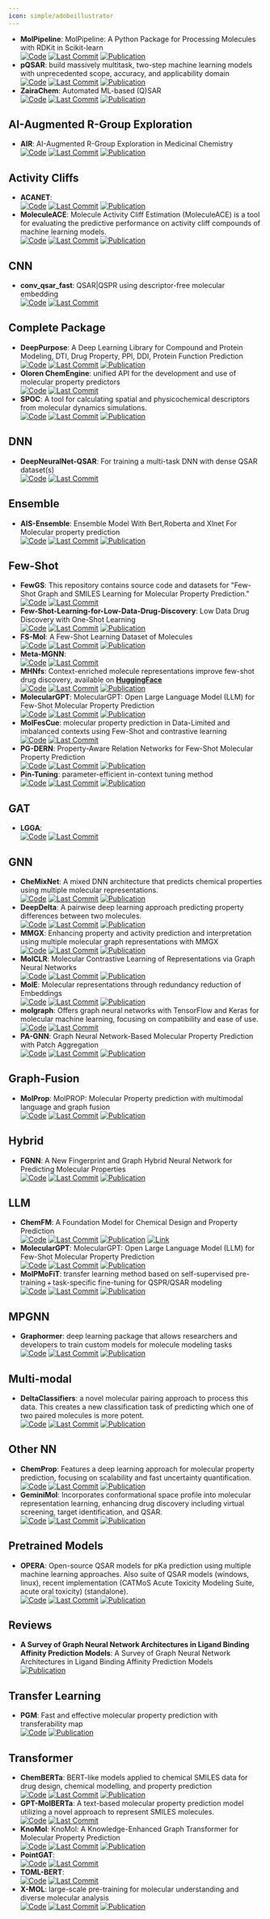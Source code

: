 ```yaml
---
icon: simple/adobeillustrator
---
```


- **MolPipeline**: MolPipeline: A Python Package for Processing Molecules with RDKit in Scikit-learn  
		[![Code](https://img.shields.io/github/stars/basf/MolPipeline?style=for-the-badge&logo=github)](https://github.com/basf/MolPipeline) [![Last Commit](https://img.shields.io/github/last-commit/basf/MolPipeline?style=for-the-badge&logo=github)](https://github.com/basf/MolPipeline) [![Publication](https://img.shields.io/badge/Publication-Citations:0-blue?style=for-the-badge&logo=bookstack)](https://doi.org/10.1021/acs.jcim.4c00863) 
- **pQSAR**: build massively multitask, two-step machine learning models with unprecedented scope, accuracy, and applicability domain  
		[![Code](https://img.shields.io/github/stars/Novartis/pQSAR?style=for-the-badge&logo=github)](https://github.com/Novartis/pQSAR) [![Last Commit](https://img.shields.io/github/last-commit/Novartis/pQSAR?style=for-the-badge&logo=github)](https://github.com/Novartis/pQSAR) [![Publication](https://img.shields.io/badge/Publication-Citations:14-blue?style=for-the-badge&logo=bookstack)](https://doi.org/10.1021/acs.jcim.0c01342) 
- **ZairaChem**: Automated ML-based (Q)SAR  
		[![Code](https://img.shields.io/github/stars/ersilia-os/zaira-chem?style=for-the-badge&logo=github)](https://github.com/ersilia-os/zaira-chem) [![Last Commit](https://img.shields.io/github/last-commit/ersilia-os/zaira-chem?style=for-the-badge&logo=github)](https://github.com/ersilia-os/zaira-chem) [![Publication](https://img.shields.io/badge/Publication-Citations:31-blue?style=for-the-badge&logo=bookstack)](https://doi.org/10.1038/s41467-023-41512-2) 

## **AI-Augmented R-Group Exploration**
- **AIR**: AI-Augmented R-Group Exploration in Medicinal Chemistry  
		[![Code](https://img.shields.io/github/stars/WIMNZhao/AIR?style=for-the-badge&logo=github)](https://github.com/WIMNZhao/AIR/tree/main) [![Last Commit](https://img.shields.io/github/last-commit/WIMNZhao/AIR?style=for-the-badge&logo=github)](https://github.com/WIMNZhao/AIR/tree/main) [![Publication](https://img.shields.io/badge/Publication-Citations:0-blue?style=for-the-badge&logo=bookstack)](https://doi.org/10.1101/2024.09.23.614417) 

## **Activity Cliffs**
- **ACANET**:   
		[![Code](https://img.shields.io/github/stars/shenwanxiang/ACANet?style=for-the-badge&logo=github)](https://github.com/shenwanxiang/ACANet) [![Last Commit](https://img.shields.io/github/last-commit/shenwanxiang/ACANet?style=for-the-badge&logo=github)](https://github.com/shenwanxiang/ACANet) [![Publication](https://img.shields.io/badge/Publication-Citations:0-blue?style=for-the-badge&logo=bookstack)](https://doi.org/10.21203/rs.3.rs-2988283%2F) 
- **MoleculeACE**: Molecule Activity Cliff Estimation (MoleculeACE) is a tool for evaluating the predictive performance on activity cliff compounds of machine learning models.  
		[![Code](https://img.shields.io/github/stars/molML/MoleculeACE?style=for-the-badge&logo=github)](https://github.com/molML/MoleculeACE) [![Last Commit](https://img.shields.io/github/last-commit/molML/MoleculeACE?style=for-the-badge&logo=github)](https://github.com/molML/MoleculeACE) [![Publication](https://img.shields.io/badge/Publication-Citations:83-blue?style=for-the-badge&logo=bookstack)](https://doi.org/10.1021/acs.jcim.2c01073) 

## **CNN**
- **conv_qsar_fast**: QSAR|QSPR using descriptor-free molecular embedding  
		[![Code](https://img.shields.io/github/stars/connorcoley/conv_qsar_fast?style=for-the-badge&logo=github)](https://github.com/connorcoley/conv_qsar_fast) [![Last Commit](https://img.shields.io/github/last-commit/connorcoley/conv_qsar_fast?style=for-the-badge&logo=github)](https://github.com/connorcoley/conv_qsar_fast) 

## **Complete Package**
- **DeepPurpose**: A Deep Learning Library for Compound and Protein Modeling, DTI, Drug Property, PPI, DDI, Protein Function Prediction  
		[![Code](https://img.shields.io/github/stars/kexinhuang12345/DeepPurpose?style=for-the-badge&logo=github)](https://github.com/kexinhuang12345/DeepPurpose) [![Last Commit](https://img.shields.io/github/last-commit/kexinhuang12345/DeepPurpose?style=for-the-badge&logo=github)](https://github.com/kexinhuang12345/DeepPurpose) [![Publication](https://img.shields.io/badge/Publication-Citations:209-blue?style=for-the-badge&logo=bookstack)](https://doi.org/10.1093/bioinformatics/btaa1005) 
- **Oloren ChemEngine**: unified API for the development and use of molecular property predictors  
		[![Code](https://img.shields.io/github/stars/Oloren-AI/olorenchemengine?style=for-the-badge&logo=github)](https://github.com/Oloren-AI/olorenchemengine/tree/master) [![Last Commit](https://img.shields.io/github/last-commit/Oloren-AI/olorenchemengine?style=for-the-badge&logo=github)](https://github.com/Oloren-AI/olorenchemengine/tree/master) 
- **SPOC**: A tool for calculating spatial and physicochemical descriptors from molecular dynamics simulations.  
		[![Code](https://img.shields.io/github/stars/WhitestoneYang/spoc?style=for-the-badge&logo=github)](https://github.com/WhitestoneYang/spoc) [![Last Commit](https://img.shields.io/github/last-commit/WhitestoneYang/spoc?style=for-the-badge&logo=github)](https://github.com/WhitestoneYang/spoc) [![Publication](https://img.shields.io/badge/Publication-Citations:16-blue?style=for-the-badge&logo=bookstack)](https://doi.org/10.1002/cphc.202200255) 

## **DNN**
- **DeepNeuralNet-QSAR**: For training a multi-task DNN with dense QSAR dataset(s)  
		[![Code](https://img.shields.io/github/stars/Merck/DeepNeuralNet-QSAR?style=for-the-badge&logo=github)](https://github.com/Merck/DeepNeuralNet-QSAR) [![Last Commit](https://img.shields.io/github/last-commit/Merck/DeepNeuralNet-QSAR?style=for-the-badge&logo=github)](https://github.com/Merck/DeepNeuralNet-QSAR) 

## **Ensemble**
- **AIS-Ensemble**: Ensemble Model With Bert,Roberta and Xlnet For Molecular property prediction  
		[![Code](https://img.shields.io/github/stars/jlinghu/AIS-Ensemble-model?style=for-the-badge&logo=github)](https://github.com/jlinghu/AIS-Ensemble-model) [![Last Commit](https://img.shields.io/github/last-commit/jlinghu/AIS-Ensemble-model?style=for-the-badge&logo=github)](https://github.com/jlinghu/AIS-Ensemble-model) [![Publication](https://img.shields.io/badge/Publication-Citations:37-blue?style=for-the-badge&logo=bookstack)](https://doi.org/10.1109/access.2021.3128742) 

## **Few-Shot**
- **FewGS**: This repository contains source code and datasets for "Few-Shot Graph and SMILES Learning for Molecular Property Prediction."  
		[![Code](https://img.shields.io/github/stars/zixiaodan-99/FewGS?style=for-the-badge&logo=github)](https://github.com/zixiaodan-99/FewGS) [![Last Commit](https://img.shields.io/github/last-commit/zixiaodan-99/FewGS?style=for-the-badge&logo=github)](https://github.com/zixiaodan-99/FewGS) 
- **Few-Shot-Learning-for-Low-Data-Drug-Discovery**: Low Data Drug Discovery with One-Shot Learning  
		[![Code](https://img.shields.io/github/stars/danielvlla/Few-Shot-Learning-for-Low-Data-Drug-Discovery?style=for-the-badge&logo=github)](https://github.com/danielvlla/Few-Shot-Learning-for-Low-Data-Drug-Discovery) [![Last Commit](https://img.shields.io/github/last-commit/danielvlla/Few-Shot-Learning-for-Low-Data-Drug-Discovery?style=for-the-badge&logo=github)](https://github.com/danielvlla/Few-Shot-Learning-for-Low-Data-Drug-Discovery) [![Publication](https://img.shields.io/badge/Publication-Citations:549-blue?style=for-the-badge&logo=bookstack)](https://doi.org/10.1021/acscentsci.6b00367) 
- **FS-Mol**: A Few-Shot Learning Dataset of Molecules  
		[![Code](https://img.shields.io/github/stars/microsoft/FS-Mol?style=for-the-badge&logo=github)](https://github.com/microsoft/FS-Mol/) [![Last Commit](https://img.shields.io/github/last-commit/microsoft/FS-Mol?style=for-the-badge&logo=github)](https://github.com/microsoft/FS-Mol/) [![Publication](https://img.shields.io/badge/Publication-Citations:N/A-blue?style=for-the-badge&logo=bookstack)](2002.08264) 
- **Meta-MGNN**:   
		[![Code](https://img.shields.io/github/stars/zhichunguo/Meta-MGNN?style=for-the-badge&logo=github)](https://github.com/zhichunguo/Meta-MGNN) [![Last Commit](https://img.shields.io/github/last-commit/zhichunguo/Meta-MGNN?style=for-the-badge&logo=github)](https://github.com/zhichunguo/Meta-MGNN) 
- **MHNfs**: Context-enriched molecule representations improve few-shot drug discovery, available on **[HuggingFace](https://huggingface.co/spaces/ml-jku/mhnfs)**  
		[![Code](https://img.shields.io/github/stars/ml-jku/MHNfs?style=for-the-badge&logo=github)](https://github.com/ml-jku/MHNfs?tab=readme-ov-file#setup) [![Last Commit](https://img.shields.io/github/last-commit/ml-jku/MHNfs?style=for-the-badge&logo=github)](https://github.com/ml-jku/MHNfs?tab=readme-ov-file#setup) [![Publication](https://img.shields.io/badge/Publication-Citations:N/A-blue?style=for-the-badge&logo=bookstack)](pdf) 
- **MolecularGPT**: MolecularGPT: Open Large Language Model (LLM) for Few-Shot Molecular Property Prediction  
		[![Code](https://img.shields.io/github/stars/NYUSHCS/MolecularGPT?style=for-the-badge&logo=github)](https://github.com/NYUSHCS/MolecularGPT) [![Last Commit](https://img.shields.io/github/last-commit/NYUSHCS/MolecularGPT?style=for-the-badge&logo=github)](https://github.com/NYUSHCS/MolecularGPT) [![Publication](https://img.shields.io/badge/Publication-Citations:0-blue?style=for-the-badge&logo=bookstack)](https://doi.org/10.1021/acsomega.4c02147.s001) 
- **MolFesCue**: molecular property prediction in Data-Limited and imbalanced contexts using Few-Shot and contrastive learning  
		[![Code](https://img.shields.io/github/stars/zhangruochi/MolFeSCue?style=for-the-badge&logo=github)](https://github.com/zhangruochi/MolFeSCue) [![Last Commit](https://img.shields.io/github/last-commit/zhangruochi/MolFeSCue?style=for-the-badge&logo=github)](https://github.com/zhangruochi/MolFeSCue) 
- **PG-DERN**: Property-Aware Relation Networks for Few-Shot Molecular Property Prediction  
		[![Code](https://img.shields.io/github/stars/Bombtsti/PG-DERN?style=for-the-badge&logo=github)](https://github.com/Bombtsti/PG-DERN) [![Last Commit](https://img.shields.io/github/last-commit/Bombtsti/PG-DERN?style=for-the-badge&logo=github)](https://github.com/Bombtsti/PG-DERN) [![Publication](https://img.shields.io/badge/Publication-Citations:2-blue?style=for-the-badge&logo=bookstack)](https://doi.org/10.1109/tpami.2024.3368090) 
- **Pin-Tuning**: parameter-efficient in-context tuning method  
		[![Code](https://img.shields.io/github/stars/CRIPAC-DIG/Pin-Tuning?style=for-the-badge&logo=github)](https://github.com/CRIPAC-DIG/Pin-Tuning) [![Last Commit](https://img.shields.io/github/last-commit/CRIPAC-DIG/Pin-Tuning?style=for-the-badge&logo=github)](https://github.com/CRIPAC-DIG/Pin-Tuning) [![Publication](https://img.shields.io/badge/Publication-Citations:0-blue?style=for-the-badge&logo=bookstack)](https://doi.org/10.48550/arXiv.2411.01158) 

## **GAT**
- **LGGA**:   
		[![Code](https://img.shields.io/github/stars/songlei101/LGGA?style=for-the-badge&logo=github)](https://github.com/songlei101/LGGA) [![Last Commit](https://img.shields.io/github/last-commit/songlei101/LGGA?style=for-the-badge&logo=github)](https://github.com/songlei101/LGGA) 

## **GNN**
- **CheMixNet**: A mixed DNN architecture that predicts chemical properties using multiple molecular representations.  
		[![Code](https://img.shields.io/github/stars/NU-CUCIS/CheMixNet?style=for-the-badge&logo=github)](https://github.com/NU-CUCIS/CheMixNet) [![Last Commit](https://img.shields.io/github/last-commit/NU-CUCIS/CheMixNet?style=for-the-badge&logo=github)](https://github.com/NU-CUCIS/CheMixNet) [![Publication](https://img.shields.io/badge/Publication-Citations:0-blue?style=for-the-badge&logo=bookstack)](https://doi.org/10.17918/10gv-hy13) 
- **DeepDelta**: A pairwise deep learning approach predicting property differences between two molecules.  
		[![Code](https://img.shields.io/github/stars/RekerLab/DeepDelta?style=for-the-badge&logo=github)](https://github.com/RekerLab/DeepDelta) [![Last Commit](https://img.shields.io/github/last-commit/RekerLab/DeepDelta?style=for-the-badge&logo=github)](https://github.com/RekerLab/DeepDelta) [![Publication](https://img.shields.io/badge/Publication-Citations:10-blue?style=for-the-badge&logo=bookstack)](https://doi.org/10.1186/s13321-023-00769-x) 
- **MMGX**: Enhancing property and activity prediction and interpretation using multiple molecular graph representations with MMGX  
		[![Code](https://img.shields.io/github/stars/ohuelab/MMGX?style=for-the-badge&logo=github)](https://github.com/ohuelab/MMGX) [![Last Commit](https://img.shields.io/github/last-commit/ohuelab/MMGX?style=for-the-badge&logo=github)](https://github.com/ohuelab/MMGX) [![Publication](https://img.shields.io/badge/Publication-Citations:2-blue?style=for-the-badge&logo=bookstack)](https://doi.org/10.1038/s42004-024-01155-w) 
- **MolCLR**: Molecular Contrastive Learning of Representations via Graph Neural Networks  
		[![Code](https://img.shields.io/github/stars/yuyangw/MolCLR?style=for-the-badge&logo=github)](https://github.com/yuyangw/MolCLR) [![Last Commit](https://img.shields.io/github/last-commit/yuyangw/MolCLR?style=for-the-badge&logo=github)](https://github.com/yuyangw/MolCLR) [![Publication](https://img.shields.io/badge/Publication-Citations:337-blue?style=for-the-badge&logo=bookstack)](https://doi.org/10.1038/s42256-022-00447-x) 
- **MolE**: Molecular representations through redundancy reduction of Embeddings  
		[![Code](https://img.shields.io/github/stars/rolayoalarcon/MolE?style=for-the-badge&logo=github)](https://github.com/rolayoalarcon/MolE) [![Last Commit](https://img.shields.io/github/last-commit/rolayoalarcon/MolE?style=for-the-badge&logo=github)](https://github.com/rolayoalarcon/MolE) [![Publication](https://img.shields.io/badge/Publication-Citations:0-blue?style=for-the-badge&logo=bookstack)](https://doi.org/10.1038/s41467-024-53751-y) 
- **molgraph**: Offers graph neural networks with TensorFlow and Keras for molecular machine learning, focusing on compatibility and ease of use.  
		[![Code](https://img.shields.io/github/stars/akensert/molgraph?style=for-the-badge&logo=github)](https://github.com/akensert/molgraph) [![Last Commit](https://img.shields.io/github/last-commit/akensert/molgraph?style=for-the-badge&logo=github)](https://github.com/akensert/molgraph) 
- **PA-GNN**: Graph Neural Network-Based Molecular Property Prediction with Patch Aggregation  
		[![Code](https://img.shields.io/github/stars/tengjieksee/Patch-aggregation-Graph-Neural-Network?style=for-the-badge&logo=github)](https://github.com/tengjieksee/Patch-aggregation-Graph-Neural-Network/tree/main) [![Last Commit](https://img.shields.io/github/last-commit/tengjieksee/Patch-aggregation-Graph-Neural-Network?style=for-the-badge&logo=github)](https://github.com/tengjieksee/Patch-aggregation-Graph-Neural-Network/tree/main) [![Publication](https://img.shields.io/badge/Publication-Citations:0-blue?style=for-the-badge&logo=bookstack)](https://doi.org/10.1021/acs.jctc.4c00798) 

## **Graph-Fusion**
- **MolProp**: MolPROP: Molecular Property prediction with multimodal language and graph fusion  
		[![Code](https://img.shields.io/github/stars/merck/MolPROP?style=for-the-badge&logo=github)](https://github.com/merck/MolPROP) [![Last Commit](https://img.shields.io/github/last-commit/merck/MolPROP?style=for-the-badge&logo=github)](https://github.com/merck/MolPROP) [![Publication](https://img.shields.io/badge/Publication-Citations:0-blue?style=for-the-badge&logo=bookstack)](https://doi.org/10.1186/s13321-024-00846-9) 

## **Hybrid**
- **FGNN**: A New Fingerprint and Graph Hybrid Neural Network for Predicting Molecular Properties  
		[![Code](https://img.shields.io/github/stars/random-zhang/FGNN?style=for-the-badge&logo=github)](https://github.com/random-zhang/FGNN) [![Last Commit](https://img.shields.io/github/last-commit/random-zhang/FGNN?style=for-the-badge&logo=github)](https://github.com/random-zhang/FGNN) [![Publication](https://img.shields.io/badge/Publication-Citations:2-blue?style=for-the-badge&logo=bookstack)](https://doi.org/10.1021/acs.jcim.4c00586) 

## **LLM**
- **ChemFM**: A Foundation Model for Chemical Design and Property Prediction  
		[![Code](https://img.shields.io/github/stars/TheLuoFengLab/ChemFM?style=for-the-badge&logo=github)](https://github.com/TheLuoFengLab/ChemFM) [![Last Commit](https://img.shields.io/github/last-commit/TheLuoFengLab/ChemFM?style=for-the-badge&logo=github)](https://github.com/TheLuoFengLab/ChemFM) [![Publication](https://img.shields.io/badge/Publication-Citations:6-blue?style=for-the-badge&logo=bookstack)](https://doi.org/10.1016/j.cherd.2022.01.043) [![Link](https://img.shields.io/badge/Link-online-brightgreen?style=for-the-badge&logo=cachet&logoColor=65FF8F)](https://huggingface.co/ChemFM) 
- **MolecularGPT**: MolecularGPT: Open Large Language Model (LLM) for Few-Shot Molecular Property Prediction  
		[![Code](https://img.shields.io/github/stars/NYUSHCS/MolecularGPT?style=for-the-badge&logo=github)](https://github.com/NYUSHCS/MolecularGPT) [![Last Commit](https://img.shields.io/github/last-commit/NYUSHCS/MolecularGPT?style=for-the-badge&logo=github)](https://github.com/NYUSHCS/MolecularGPT) [![Publication](https://img.shields.io/badge/Publication-Citations:0-blue?style=for-the-badge&logo=bookstack)](https://doi.org/10.48550/arXiv.2406.12950) 
- **MolPMoFiT**: transfer learning method based on self-supervised pre-training + task-specific fine-tuning for QSPR/QSAR modeling  
		[![Code](https://img.shields.io/github/stars/XinhaoLi74/MolPMoFiT?style=for-the-badge&logo=github)](https://github.com/XinhaoLi74/MolPMoFiT) [![Last Commit](https://img.shields.io/github/last-commit/XinhaoLi74/MolPMoFiT?style=for-the-badge&logo=github)](https://github.com/XinhaoLi74/MolPMoFiT) [![Publication](https://img.shields.io/badge/Publication-Citations:86-blue?style=for-the-badge&logo=bookstack)](https://doi.org/10.1186/s13321-020-00430-x) 

## **MPGNN**
- **Graphormer**: deep learning package that allows researchers and developers to train custom models for molecule modeling tasks  
		[![Code](https://img.shields.io/github/stars/microsoft/Graphormer?style=for-the-badge&logo=github)](https://github.com/microsoft/Graphormer) [![Last Commit](https://img.shields.io/github/last-commit/microsoft/Graphormer?style=for-the-badge&logo=github)](https://github.com/microsoft/Graphormer) [![Publication](https://img.shields.io/badge/Publication-Citations:0-blue?style=for-the-badge&logo=bookstack)](https://doi.org/10.48550/arXiv.2203.04810) 

## **Multi-modal**
- **DeltaClassifiers**: a novel molecular pairing approach to process this data. This creates a new classification task of predicting which one of two paired molecules is more potent.  
		[![Code](https://img.shields.io/github/stars/RekerLab/DeltaClassifier?style=for-the-badge&logo=github)](https://github.com/RekerLab/DeltaClassifier) [![Last Commit](https://img.shields.io/github/last-commit/RekerLab/DeltaClassifier?style=for-the-badge&logo=github)](https://github.com/RekerLab/DeltaClassifier) [![Publication](https://img.shields.io/badge/Publication-Citations:1-blue?style=for-the-badge&logo=bookstack)](https://doi.org/10.1039/D4MD00325J) 

## **Other NN**
- **ChemProp**: Features a deep learning approach for molecular property prediction, focusing on scalability and fast uncertainty quantification.  
		[![Code](https://img.shields.io/github/stars/aamini/chemprop?style=for-the-badge&logo=github)](https://github.com/aamini/chemprop) [![Last Commit](https://img.shields.io/github/last-commit/aamini/chemprop?style=for-the-badge&logo=github)](https://github.com/aamini/chemprop) [![Publication](https://img.shields.io/badge/Publication-Citations:104-blue?style=for-the-badge&logo=bookstack)](https://doi.org/10.1021/acscentsci.1c00546) 
- **GeminiMol**: Incorporates conformational space profile into molecular representation learning, enhancing drug discovery including virtual screening, target identification, and QSAR.  
		[![Code](https://img.shields.io/github/stars/Wang-Lin-boop/GeminiMol?style=for-the-badge&logo=github)](https://github.com/Wang-Lin-boop/GeminiMol) [![Last Commit](https://img.shields.io/github/last-commit/Wang-Lin-boop/GeminiMol?style=for-the-badge&logo=github)](https://github.com/Wang-Lin-boop/GeminiMol) [![Publication](https://img.shields.io/badge/Publication-Citations:1-blue?style=for-the-badge&logo=bookstack)](https://doi.org/10.1002/advs.202403998) 

## **Pretrained Models**
- **OPERA**: Open-source QSAR models for pKa prediction using multiple machine learning approaches. Also suite of QSAR models (windows, linux), recent implementation (CATMoS Acute Toxicity Modeling Suite, acute oral toxicity) (standalone).  
		[![Code](https://img.shields.io/github/stars/NIEHS/OPERA?style=for-the-badge&logo=github)](https://github.com/NIEHS/OPERA) [![Last Commit](https://img.shields.io/github/last-commit/NIEHS/OPERA?style=for-the-badge&logo=github)](https://github.com/NIEHS/OPERA) [![Publication](https://img.shields.io/badge/Publication-Citations:360-blue?style=for-the-badge&logo=bookstack)](https://doi.org/10.1186/s13321-018-0263-1) 

## **Reviews**
- **A Survey of Graph Neural Network Architectures in Ligand Binding Affinity Prediction Models**: A Survey of Graph Neural Network Architectures in Ligand Binding Affinity Prediction Models  
	[![Publication](https://img.shields.io/badge/Publication-Citations:0-blue?style=for-the-badge&logo=bookstack)](https://doi.org/10.1109/MIPRO60963.2024.10569609) 

## **Transfer Learning**
- **PGM**: Fast and effective molecular property prediction with transferability map  
	[![Code](https://img.shields.io/badge/Code-Repository-blue?style=for-the-badge)](https://zenodo.org/records/10071500) [![Publication](https://img.shields.io/badge/Publication-Citations:0-blue?style=for-the-badge&logo=bookstack)](https://doi.org/10.1038/s42004-024-01169-4) 

## **Transformer**
- **ChemBERTa**: BERT-like models applied to chemical SMILES data for drug design, chemical modelling, and property prediction  
		[![Code](https://img.shields.io/github/stars/seyonechithrananda/bert-loves-chemistry?style=for-the-badge&logo=github)](https://github.com/seyonechithrananda/bert-loves-chemistry) [![Last Commit](https://img.shields.io/github/last-commit/seyonechithrananda/bert-loves-chemistry?style=for-the-badge&logo=github)](https://github.com/seyonechithrananda/bert-loves-chemistry) [![Publication](https://img.shields.io/badge/Publication-Citations:3-blue?style=for-the-badge&logo=bookstack)](https://doi.org/10.31031/acsr.2023.04.000578) 
- **GPT-MolBERTa**: A text-based molecular property prediction model utilizing a novel approach to represent SMILES molecules.  
		[![Code](https://img.shields.io/github/stars/Suryanarayanan-Balaji/GPT-MolBERTa?style=for-the-badge&logo=github)](https://github.com/Suryanarayanan-Balaji/GPT-MolBERTa) [![Last Commit](https://img.shields.io/github/last-commit/Suryanarayanan-Balaji/GPT-MolBERTa?style=for-the-badge&logo=github)](https://github.com/Suryanarayanan-Balaji/GPT-MolBERTa) 
- **KnoMol**: KnoMol: A Knowledge-Enhanced Graph Transformer for Molecular Property Prediction  
		[![Code](https://img.shields.io/github/stars/gaojianl/TransFoxMol?style=for-the-badge&logo=github)](https://github.com/gaojianl/TransFoxMol) [![Last Commit](https://img.shields.io/github/last-commit/gaojianl/TransFoxMol?style=for-the-badge&logo=github)](https://github.com/gaojianl/TransFoxMol) [![Publication](https://img.shields.io/badge/Publication-Citations:0-blue?style=for-the-badge&logo=bookstack)](https://doi.org/10.1021/acs.jcim.4c01092) 
- **PointGAT**:   
		[![Code](https://img.shields.io/github/stars/sevencheung2021/PointGAT?style=for-the-badge&logo=github)](https://github.com/sevencheung2021/PointGAT) [![Last Commit](https://img.shields.io/github/last-commit/sevencheung2021/PointGAT?style=for-the-badge&logo=github)](https://github.com/sevencheung2021/PointGAT) 
- **TOML-BERT**:   
		[![Code](https://img.shields.io/github/stars/yanjing-duan/TOML-BERT?style=for-the-badge&logo=github)](https://github.com/yanjing-duan/TOML-BERT) [![Last Commit](https://img.shields.io/github/last-commit/yanjing-duan/TOML-BERT?style=for-the-badge&logo=github)](https://github.com/yanjing-duan/TOML-BERT) 
- **X-MOL**: large-scale pre-training for molecular understanding and diverse molecular analysis  
		[![Code](https://img.shields.io/github/stars/bm2-lab/X-MOL?style=for-the-badge&logo=github)](https://github.com/bm2-lab/X-MOL) [![Last Commit](https://img.shields.io/github/last-commit/bm2-lab/X-MOL?style=for-the-badge&logo=github)](https://github.com/bm2-lab/X-MOL) [![Publication](https://img.shields.io/badge/Publication-Citations:21-blue?style=for-the-badge&logo=bookstack)](https://doi.org/10.1016/j.scib.2022.01.029) 
